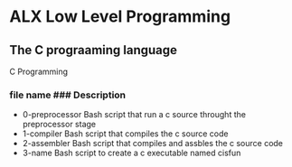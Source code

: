 # ALX Low Level Programming
## The C prograaming language

C Programming

### file name ### Description
* 0-preprocessor Bash script that run a c source throught the preprocessor stage
* 1-compiler     Bash script that compiles the c source code
* 2-assembler	Bash script that compiles and assbles the c source code
* 3-name 	Bash script to create a c executable named cisfun
